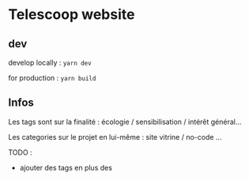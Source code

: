 # Telescoop website

## dev

develop locally : `yarn dev`

for production : `yarn build`

## Infos

Les tags sont sur la finalité :
écologie / sensibilisation / intérêt général...

Les categories sur le projet en lui-même :
site vitrine / no-code ...

TODO :
- ajouter des tags en plus des
